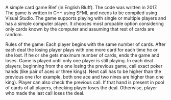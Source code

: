 A simple card game Blef (in English Bluff).
The code was written in 2017.
The game is written in C++ using SFML and needs to be compiled using Visual Studio.
The game supports playing with single or multiple players and has a simple computer player.
It chooses most propable option considering only cards known by the computer and assuming that rest of cards are random.

Rules of the game:
Each player begins with the same number of cards. After each deal the losing player plays with one more card for each time he or she lost. If he or she gets maximum number of cards, ends the game and loses. Game is played until only one player is still playing.
In each deal players, beginning from the one losing the previous game, call exact poker hands (like pair of aces or three kings). Next call has to be higher than the previous one (for example, both one ace and two nines are higher than one king). Player can also check the previous call. If that hand is present in pool of cards of all players, checking player loses the deal. Otherwise, player who made the last call loses the deal.
